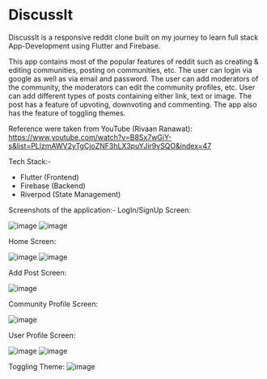 # DiscussIt

DiscussIt is a responsive reddit clone built on my journey to learn full stack App-Development using Flutter and Firebase.

This app contains most of the popular features of reddit such as creating & editing communities, posting on communities, etc. The user can login via google as well as via email and password. The user can add moderators of the community, the moderators can edit the community profiles, etc. User can add different types of posts containing either link, text or image. The post has a feature of upvoting, downvoting and commenting. The app also has the feature of toggling themes.

Reference were taken from YouTube (Rivaan Ranawat): https://www.youtube.com/watch?v=B8Sx7wGiY-s&list=PLlzmAWV2yTgCjoZNF3hLX3puYJir9vSQO&index=47

Tech Stack:-
- Flutter (Frontend)
- Firebase (Backend)
- Riverpod (State Management)

Screenshots of the application:-
LogIn/SignUp Screen:

![image](https://github.com/user-attachments/assets/2a886148-a945-4569-a17c-f81cd5471b3b)  ![image](https://github.com/user-attachments/assets/f7e8e1f9-141c-4c27-9d71-d0c93e25d2c2)


Home Screen:

![image](https://github.com/user-attachments/assets/5f203f45-6cee-41d7-a57d-9e5e6d8a7360)  ![image](https://github.com/user-attachments/assets/b0013ea2-0482-496e-b1d4-2473f589cbde)


Add Post Screen:

![image](https://github.com/user-attachments/assets/43f58732-6d25-4eaa-b81a-b2239c7cb0c3)

Community Profile Screen:

![image](https://github.com/user-attachments/assets/f3c87573-a2bf-441c-949a-e9065c931dcf)

User Profile Screen:

![image](https://github.com/user-attachments/assets/7cd49155-bc5d-447b-a4bf-837a51fda569)  ![image](https://github.com/user-attachments/assets/13b80d07-9fb8-415a-83a2-58cd4e9d3654)


Toggling Theme:
![image](https://github.com/user-attachments/assets/9cf23e04-63e3-4f04-917e-0e936e07f197)


